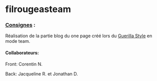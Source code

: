 # filrougeasteam


### [Consignes](https://github.com/becodeorg/Swartz-promo-3/blob/master/Projects/filrougeasteam.md) :
Réalisation de la partie blog du one page créé lors du [Guerilla Style](https://github.com/becodeorg/Swartz-promo-3/blob/master/Projects/filrouge.md) en mode team.


#### Collaborateurs:

Front: Corentin N.

Back: Jacqueline R. et Jonathan D.
